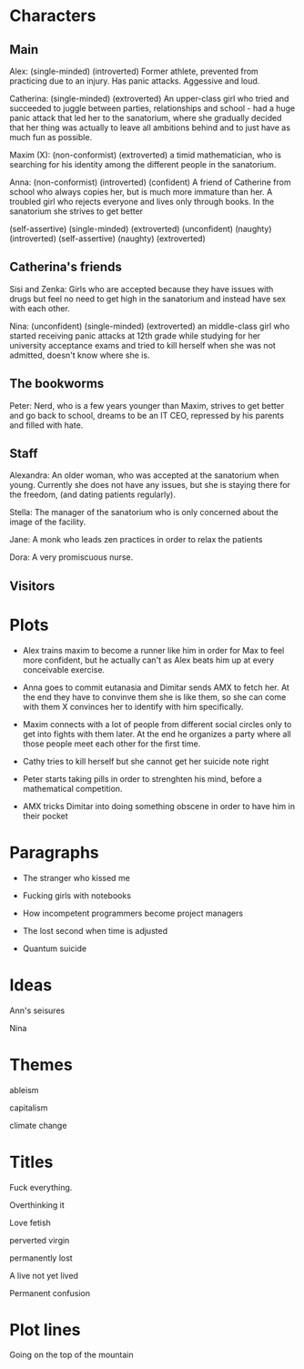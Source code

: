 Characters
===

Main 
--- 

Alex: (single-minded) (introverted) Former athlete, prevented from practicing due to an injury. Has panic attacks. Aggessive and loud.  

Catherina: (single-minded) (extroverted) An upper-class girl who tried and succeeded to juggle between parties, relationships and school - had a huge panic attack that led her to the sanatorium, where she gradually decided that her thing was actually to leave all ambitions behind and to just have as much fun as possible. 

Maxim (X): (non-conformist) (extroverted) a timid mathematician, who is searching for his identity among the different people in the sanatorium.

Anna: (non-conformist) (introverted) (confident) A friend of Catherine from school who always copies her, but is much more immature than her. A troubled girl who rejects everyone and lives only through books. In the sanatorium she strives to get better


(self-assertive) (single-minded) (extroverted) 
(unconfident) (naughty) (introverted)
(self-assertive) (naughty) (extroverted)

Catherina's friends
---

Sisi and Zenka: Girls who are accepted because they have issues with drugs but feel no need to get high in the sanatorium and instead have sex with each other.

Nina: (unconfident) (single-minded) (extroverted) an middle-class girl who started receiving panic attacks at 12th grade while studying for her university acceptance exams and tried to kill herself when she was not admitted, doesn't know where she is.

The bookworms
---

Peter: Nerd, who is a few years younger than Maxim, strives to get better and go back to school, dreams to be an IT CEO, repressed by his parents and filled with hate.

Staff
---

Alexandra: An older woman, who was accepted at the sanatorium when young. Currently she does not have any issues, but she is staying there for the freedom, (and dating patients regularly).

Stella: The manager of the sanatorium who is only concerned about the image of the facility.

Jane: A monk who leads zen practices in order to relax the patients

Dora: A very promiscuous nurse.

Visitors
---

Plots 
===

- Alex trains maxim to become a runner like him in order for Max to feel more confident, but he actually can't as Alex beats him up at every conceivable exercise. 
- Anna goes to commit eutanasia and Dimitar sends AMX to fetch her. At the end they have to convinve them she is like them, so she can come with them X convinces her to identify with him specifically.

- Maxim connects with a lot of people from different social circles only to get into fights with them later. At the end he organizes a party where all those people meet each other for the first time.

- Cathy tries to kill herself but she cannot get her suicide note right

- Peter starts taking pills in order to strenghten his mind, before a mathematical competition.

- AMX tricks Dimitar into doing something obscene in order to have him in their pocket

Paragraphs
===

- The stranger who kissed me

- Fucking girls with notebooks 

- How incompetent programmers become project managers 

- The lost second when time is adjusted

- Quantum suicide

Ideas
===

Ann's seisures

Nina

Themes
===

ableism

capitalism

climate change


Titles
===

Fuck everything.

Overthinking it

Love fetish

perverted virgin

permanently lost

A live not yet lived


Permanent confusion

Plot lines
===

Going on the top of the mountain


